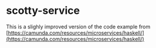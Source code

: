 # scotty-service

This is a slighly improved version of the code example from 
[https://camunda.com/resources/microservices/haskell/](https://camunda.com/resources/microservices/haskell/)

